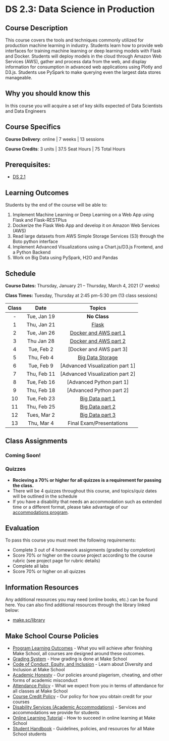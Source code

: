# DS 2.3: Data Science in Production

## Course Description

This course covers the tools and techniques commonly utilized for production machine learning in industry. Students learn how to provide web interfaces for training machine learning or deep learning models with Flask and Docker. Students will deploy models in the cloud through Amazon Web Services (AWS), gather and process data from the web, and display information for consumption in advanced web applications using Plotly and D3.js. Students use PySpark to make querying even the largest data stores manageable.

## Why you should know this

In this course you will acquire a set of key skills expected of Data Scientists and Data Engineers

## Course Specifics

**Course Delivery**: online | 7 weeks | 13 sessions

**Course Credits**: 3 units | 37.5 Seat Hours | 75 Total Hours

## Prerequisites:  

- [DS 2.1](https://github.com/Make-School-Courses/DS-2.1-Machine-Learning)

## Learning Outcomes

Students by the end of the course will be able to:

1. Implement Machine Learning or Deep Learning on a Web App using Flask and Flask-RESTPlus
1. Dockerize the Flask Web App and develop it on Amazon Web Services (AWS)
1. Read large datasets from AWS Simple Storage Services (S3) through the Boto  python interface
1. Implement Advanced Visualizations using a Chart.js/D3.js Frontend, and a Python Backend
1. Work on Big Data using PySpark, H2O and Pandas



## Schedule
**Course Dates:** Thursday, January 21 – Thursday, March 4, 2021 (7 weeks)

**Class Times:** Tuesday, Thursday at 2:45 pm–5:30 pm (13 class sessions)

| Class |    Date     |             Topics              |
| :---: | :---------: | :-----------------------------: |
|   -   | Tue, Jan 19 |          **No Class**           |
|   1   | Thu, Jan 21 |             [Flask]             |
|   2   | Tue, Jan 26 |     [Docker and AWS part 1]     |
|   3   | Thu Jan 28  |     [Docker and AWS part 2]     |
|   4   | Tue, Feb 2  |     [Docker and AWS part 3]     |
|   5   | Thu, Feb 4  |       [Big Data Storage]        |
|   6   | Tue, Feb 9  | [Advanced Visualization part 1] |
|   7   | Thu, Feb 11 | [Advanced Visualization part 2] |
|   8   | Tue, Feb 16 |    [Advanced Python part 1]     |
|   9   | Thu, Feb 18 |    [Advanced Python part 2]     |
|  10   | Tue, Feb 23 |        [Big Data part 1]        |
|  11   | Thu, Feb 25 |        [Big Data part 2]        |
|  12   | Tues, Mar 2 |        [Big Data part 3]        |
|  13   | Thu, Mar 4  |    Final Exam/Presentations     |




[Flask]: Lessons/Flask.md
[Docker and AWS part 1]: Lessons/DockerAWS.md
[Docker and AWS part 2]: Lessons/DockerAWS.md
[Big Data Storage]: Lessons/BigDataStorage.md
[Advance Visualization part 1]: Lessons/AdvanceVisualization.md
[Advance Visualization part 2]: Lessons/AdvanceVisualization.md
[Advance Python part 1]: Lessons/AdvancePython.md
[Advance Python part 2]: Lessons/AdvancePython.md
[Big Data part 1]: Lessons/BigData.md
[Big Data part 2]: Lessons/BigData.md
[Big Data part 3]: Lessons/BigData.md



## Class Assignments

### Coming Soon!

<!--
* HW1: Deploying a Machine Learning or Deep Learning (ML/DL) model to AWS (Amazon Web Services) without Docker
* HW2: Application Programming Interface (API) on AWS that logs user interactions when working with the ML/DL model. Create a MongoDB or SQL Database. User interactions with Flask-Keras API will be written into the database (DB), including the image file name, the prediction result and date for MNIST application.
* HW3: For the Titanic dataset, use PySpark to get the same result as we got with Pandas

[Submit your HW here](https://docs.google.com/spreadsheets/d/1liWZs-aShDquz_LEB7B2YTzGF7VA_J7mWUFQxL3eR5M/edit#gid=139168632) -->

### Quizzes

-  **Recieving a 70% or higher for all quizzes is a requirement for passing the class.**
- There will be 4 quizzes throughout this course, and topics/quiz dates will be outlined in the schedule
- If you have a disability that needs an accommodation such as extended time or a different format, please take advantage of our [accommodations program](make.sc/disability-policy).

## Evaluation
To pass this course you must meet the following requirements:

- Complete 3 out of 4 homework assignments (graded by completion)
- Score 70% or higher on the course project according to the course rubric (see project page for rubric details)
- Complete all labs
- Score 70% or higher on all quizzes

##  Information Resources

Any additional resources you may need (online books, etc.) can be found here. You can also find additional resources through the library linked below:

- [make.sc/library](http://make.sc/library)


## Make School Course Policies

- [Program Learning Outcomes](https://make.sc/program-learning-outcomes) - What you will achieve after finishing Make School, all courses are designed around these outcomes.
- [Grading System](https://make.sc/grading-system) - How grading is done at Make School
- [Code of Conduct, Equity, and Inclusion](https://make.sc/code-of-conduct) - Learn about Diversity and Inclusion at Make School
- [Academic Honesty](https://make.sc/academic-honesty-policy) - Our policies around plagerism, cheating, and other forms of academic misconduct
- [Attendance Policy](https://make.sc/attendance-policy) - What we expect from you in terms of attendance for all classes at Make School
- [Course Credit Policy](https://make.sc/course-credit-policy) - Our policy for how you obtain credit for your courses
- [Disability Services (Academic Accommodations)](https://make.sc/disability-services) - Services and accommodations we provide for students
- [Online Learning Tutorial](https://make.sc/online-learning-tutorial) - How to succeed in online learning at Make School
- [Student Handbook](https://make.sc/student-handbook) - Guidelines, policies, and resources for all Make School students
